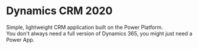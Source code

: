 # Dynamics CRM 2020
Simple, lightweight CRM application built on the Power Platform.  
You don't always need a full version of Dynamics 365, you might just need a Power App.
